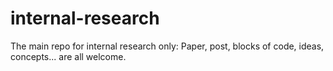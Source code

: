 # internal-research
The main repo for internal research only: Paper, post, blocks of code, ideas, concepts... are all welcome.
